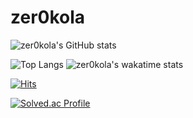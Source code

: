 # zer0kola


![zer0kola's GitHub stats](https://github-readme-stats.vercel.app/api?username=zer0kola&theme=dark&count_private=true)

![Top Langs](https://github-readme-stats.vercel.app/api/top-langs/?username=zer0kola&layout=compact&theme=dark&langs_count=4)
![zer0kola's wakatime stats](https://github-readme-stats.vercel.app/api/wakatime?username=zer0kola&theme=dark&layout=compact&langs_count=4)

[![Hits](https://hits.seeyoufarm.com/api/count/incr/badge.svg?url=https%3A%2F%2Fgithub.com%2Fzer0kola&count_bg=%2379C83D&title_bg=%23555555&icon=github.svg&icon_color=%23E7E7E7&title=hits&edge_flat=false)](https://hits.seeyoufarm.com)

[![Solved.ac Profile](http://mazassumnida.wtf/api/mini/generate_badge?boj=zer0kola)](https://solved.ac/zer0kola/)


